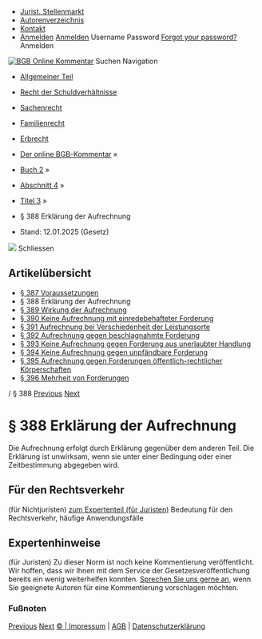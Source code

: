   * [Jurist. Stellenmarkt](https://bgb.kommentar.de/Buch-2/Abschnitt-4/Titel-3/</job-board> "Jurist. Stellenmarkt")
  * [Autorenverzeichnis](https://bgb.kommentar.de/Buch-2/Abschnitt-4/Titel-3/</Autorenverzeichnis> "Autorenverzeichnis")
  * [Kontakt](https://bgb.kommentar.de/Buch-2/Abschnitt-4/Titel-3/</Kontakt>)
  * [Anmelden](https://bgb.kommentar.de/Buch-2/Abschnitt-4/Titel-3/<#login> "show login form") [Anmelden](https://bgb.kommentar.de/Buch-2/Abschnitt-4/Titel-3/<#> "hide login form") Username Password
[Forgot your password?](https://bgb.kommentar.de/Buch-2/Abschnitt-4/Titel-3/</user/forgotpassword>) Anmelden 


[![BGB Online Kommentar](https://bgb.kommentar.de/extension/bgb/design/bgb/images/logo.png)](https://bgb.kommentar.de/Buch-2/Abschnitt-4/Titel-3/</> "BGB Online Kommentar")
Suchen
Navigation
  * [Allgemeiner Teil](https://bgb.kommentar.de/Buch-2/Abschnitt-4/Titel-3/</Buch-1>)
  * [Recht der Schuldverhältnisse](https://bgb.kommentar.de/Buch-2/Abschnitt-4/Titel-3/</Buch-2>)
  * [Sachenrecht](https://bgb.kommentar.de/Buch-2/Abschnitt-4/Titel-3/</Buch-3>)
  * [Familienrecht](https://bgb.kommentar.de/Buch-2/Abschnitt-4/Titel-3/</Buch-4>)
  * [Erbrecht](https://bgb.kommentar.de/Buch-2/Abschnitt-4/Titel-3/</Buch-5>)


  * [Der online BGB-Kommentar](https://bgb.kommentar.de/Buch-2/Abschnitt-4/Titel-3/</>) »
  * [Buch 2](https://bgb.kommentar.de/Buch-2/Abschnitt-4/Titel-3/</Buch-2>) »
  * [Abschnitt 4](https://bgb.kommentar.de/Buch-2/Abschnitt-4/Titel-3/</Buch-2/Abschnitt-4>) »
  * [Titel 3](https://bgb.kommentar.de/Buch-2/Abschnitt-4/Titel-3/</Buch-2/Abschnitt-4/Titel-3>) »
  * § 388 Erklärung der Aufrechnung 
  * Stand: 12.01.2025 (Gesetz) 


![](https://vg01.met.vgwort.de/na/1c9909529ead4f509072c06d9081a7d5)
Schliessen 
## Artikelübersicht
  * [ § 387 Voraussetzungen ](https://bgb.kommentar.de/Buch-2/Abschnitt-4/Titel-3/</Buch-2/Abschnitt-4/Titel-3/Voraussetzungen>)
  * § 388 Erklärung der Aufrechnung 
  * [ § 389 Wirkung der Aufrechnung ](https://bgb.kommentar.de/Buch-2/Abschnitt-4/Titel-3/</Buch-2/Abschnitt-4/Titel-3/Wirkung-der-Aufrechnung>)
  * [ § 390 Keine Aufrechnung mit einredebehafteter Forderung ](https://bgb.kommentar.de/Buch-2/Abschnitt-4/Titel-3/</Buch-2/Abschnitt-4/Titel-3/Keine-Aufrechnung-mit-einredebehafteter-Forderung>)
  * [ § 391 Aufrechnung bei Verschiedenheit der Leistungsorte ](https://bgb.kommentar.de/Buch-2/Abschnitt-4/Titel-3/</Buch-2/Abschnitt-4/Titel-3/Aufrechnung-bei-Verschiedenheit-der-Leistungsorte>)
  * [ § 392 Aufrechnung gegen beschlagnahmte Forderung ](https://bgb.kommentar.de/Buch-2/Abschnitt-4/Titel-3/</Buch-2/Abschnitt-4/Titel-3/Aufrechnung-gegen-beschlagnahmte-Forderung>)
  * [ § 393 Keine Aufrechnung gegen Forderung aus unerlaubter Handlung ](https://bgb.kommentar.de/Buch-2/Abschnitt-4/Titel-3/</Buch-2/Abschnitt-4/Titel-3/Keine-Aufrechnung-gegen-Forderung-aus-unerlaubter-Handlung>)
  * [ § 394 Keine Aufrechnung gegen unpfändbare Forderung ](https://bgb.kommentar.de/Buch-2/Abschnitt-4/Titel-3/</Buch-2/Abschnitt-4/Titel-3/Keine-Aufrechnung-gegen-unpfaendbare-Forderung>)
  * [ § 395 Aufrechnung gegen Forderungen öffentlich-rechtlicher Körperschaften ](https://bgb.kommentar.de/Buch-2/Abschnitt-4/Titel-3/</Buch-2/Abschnitt-4/Titel-3/Aufrechnung-gegen-Forderungen-oeffentlich-rechtlicher-Koerperschaften>)
  * [ § 396 Mehrheit von Forderungen ](https://bgb.kommentar.de/Buch-2/Abschnitt-4/Titel-3/</Buch-2/Abschnitt-4/Titel-3/Mehrheit-von-Forderungen>)


/ § 388 
[Previous](https://bgb.kommentar.de/Buch-2/Abschnitt-4/Titel-3/</Buch-2/Abschnitt-4/Titel-3/Voraussetzungen> "§ 387 Voraussetzungen") [Next](https://bgb.kommentar.de/Buch-2/Abschnitt-4/Titel-3/</Buch-2/Abschnitt-4/Titel-3/Wirkung-der-Aufrechnung> "§ 389 Wirkung der Aufrechnung")
# § 388 Erklärung der Aufrechnung
Die Aufrechnung erfolgt durch Erklärung gegenüber dem anderen Teil. Die Erklärung ist unwirksam, wenn sie unter einer Bedingung oder einer Zeitbestimmung abgegeben wird.
## Für den Rechtsverkehr 
(für Nichtjuristen)
[zum Expertenteil (für Juristen)](https://bgb.kommentar.de/Buch-2/Abschnitt-4/Titel-3/<#expertenhinweise>)
Bedeutung für den Rechtsverkehr, häufige Anwendungsfälle
## Expertenhinweise
(für Juristen)
Zu dieser Norm ist noch keine Kommentierung veröffentlicht. Wir hoffen, dass wir Ihnen mit dem Service der Gesetzesveröffentlichung bereits ein wenig weiterhelfen konnten. [Sprechen Sie uns gerne an](https://bgb.kommentar.de/Buch-2/Abschnitt-4/Titel-3/</Kontakt>), wenn Sie geeignete Autoren für eine Kommentierung vorschlagen möchten. 
### Fußnoten
[Previous](https://bgb.kommentar.de/Buch-2/Abschnitt-4/Titel-3/</Buch-2/Abschnitt-4/Titel-3/Voraussetzungen> "§ 387 Voraussetzungen") [Next](https://bgb.kommentar.de/Buch-2/Abschnitt-4/Titel-3/</Buch-2/Abschnitt-4/Titel-3/Wirkung-der-Aufrechnung> "§ 389 Wirkung der Aufrechnung")
[© | Impressum](https://bgb.kommentar.de/Buch-2/Abschnitt-4/Titel-3/</Kontakt>) | [AGB](https://bgb.kommentar.de/Buch-2/Abschnitt-4/Titel-3/</AGB>) | [Datenschutzerklärung](https://bgb.kommentar.de/Buch-2/Abschnitt-4/Titel-3/</Datenschutzerklaerung-fuer-Leser>)

